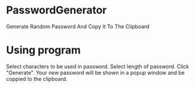 # PasswordGenerator
Generate Random Password And Copy It To The Clipboard

# Using program
Select characters to be used in password.
Select length of password.
Click "Generate".
Your new password will be shown in a popup window and be coppied to the clipboard.
